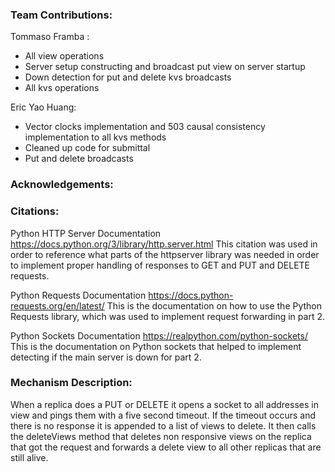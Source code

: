 ### Team Contributions:

Tommaso Framba :
* All view operations
* Server setup constructing and broadcast put view on server startup
* Down detection for put and delete kvs broadcasts
* All kvs operations

Eric Yao Huang:
* Vector clocks implementation and 503 causal consistency implementation to all kvs methods
* Cleaned up code for submittal
* Put and delete broadcasts

### Acknowledgements: 


### Citations:
Python HTTP Server Documentation https://docs.python.org/3/library/http.server.html This citation was used in order to reference what parts of the httpserver library was needed in order to implement proper handling of responses to GET and PUT and DELETE requests.

Python Requests Documentation https://docs.python-requests.org/en/latest/ This is the documentation on how to use the Python Requests library, which was used to implement request forwarding in part 2.

Python Sockets Documentation https://realpython.com/python-sockets/ This is the documentation on Python sockets that helped to implement detecting if the main server is down for part 2.

### Mechanism Description:
When a replica does a PUT or DELETE it opens a socket to all addresses in view and pings them with a five second timeout. If the timeout occurs and there is no response it is appended to a list of views to delete. It then calls the deleteViews method that deletes non responsive views on the replica that got the request and forwards a delete view to all other replicas that are still alive.  

